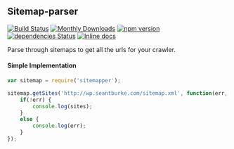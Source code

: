 ## Sitemap-parser 
[![Build Status](https://travis-ci.org/hawaiianchimp/sitemapper.svg?branch=master)](https://travis-ci.org/hawaiianchimp/sitemapper) [![Monthly Downloads](https://img.shields.io/npm/dm/sitemapper.svg)](https://www.npmjs.com/package/sitemapper)
[![npm version](https://badge.fury.io/js/sitemapper.svg)](https://badge.fury.io/js/sitemapper)
[![dependencies Status](https://david-dm.org/hawaiianchimp/sitemapper/status.svg)](https://david-dm.org/hawaiianchimp/sitemapper)
[![Inline docs](http://inch-ci.org/github/hawaiianchimp/sitemapper.svg?branch=master)](http://inch-ci.org/github/hawaiianchimp/sitemapper)

Parse through sitemaps to get all the urls for your crawler.

#### Simple Implementation
```javascript
var sitemap = require('sitemapper');

sitemap.getSites('http://wp.seantburke.com/sitemap.xml', function(err, sites) {
	if(!err) {
		console.log(sites);
	}
	else {
		console.log(err);
	}
});
```
